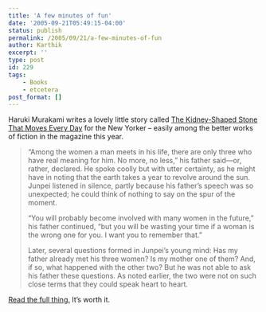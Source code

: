```yaml
---
title: 'A few minutes of fun'
date: '2005-09-21T05:49:15-04:00'
status: publish
permalink: /2005/09/21/a-few-minutes-of-fun
author: Karthik
excerpt: ''
type: post
id: 229
tags:
    - Books
    - etcetera
post_format: []
---
```

Haruki Murakami writes a lovely little story called [The Kidney-Shaped Stone That Moves Every Day](http://www.newyorker.com/fiction/content/articles/050926fi_fiction) for the New Yorker – easily among the better works of fiction in the magazine this year.

> “Among the women a man meets in his life, there are only three who have real meaning for him. No more, no less,” his father said—or, rather, declared. He spoke coolly but with utter certainty, as he might have in noting that the earth takes a year to revolve around the sun. Junpei listened in silence, partly because his father’s speech was so unexpected; he could think of nothing to say on the spur of the moment.
> 
> “You will probably become involved with many women in the future,” his father continued, “but you will be wasting your time if a woman is the wrong one for you. I want you to remember that.”
> 
> Later, several questions formed in Junpei’s young mind: Has my father already met his three women? Is my mother one of them? And, if so, what happened with the other two? But he was not able to ask his father these questions. As noted earlier, the two were not on such close terms that they could speak heart to heart.

[Read the full thing.](http://www.newyorker.com/fiction/content/articles/050926fi_fiction) It’s worth it.